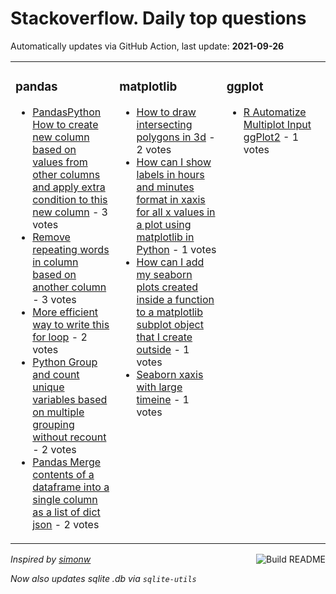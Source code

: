 # Stackoverflow. Daily top questions 

Automatically updates via GitHub Action, last update: **<!-- date starts -->2021-09-26<!-- date ends -->**


<table><tr><td valign="top" width="33%">

### pandas
<!-- pandas starts -->
* [PandasPython How to create new column based on values from other columns and apply extra condition to this new column](https://stackoverflow.com/questions/69330911/pandas-python-how-to-create-new-column-based-on-values-from-other-columns-and-a) - 3 votes
* [Remove repeating words in column based on another column](https://stackoverflow.com/questions/69331808/remove-repeating-words-in-column-based-on-another-column) - 3 votes
* [More efficient way to write this for loop](https://stackoverflow.com/questions/69331494/more-efficient-way-to-write-this-for-loop) - 2 votes
* [Python Group and count unique variables based on multiple grouping without recount](https://stackoverflow.com/questions/69335344/python-group-and-count-unique-variables-based-on-multiple-grouping-without-reco) - 2 votes
* [Pandas Merge contents of a dataframe into a single column as a list of dict  json](https://stackoverflow.com/questions/69333574/pandas-merge-contents-of-a-dataframe-into-a-single-column-as-a-list-of-dict) - 2 votes
<!-- pandas ends -->
</td><td valign="top" width="34%">


### matplotlib
<!-- matplotlib starts -->
* [How to draw intersecting polygons in 3d](https://stackoverflow.com/questions/69335025/how-to-draw-intersecting-polygons-in-3d) - 2 votes
* [How can I show labels in hours and minutes format in xaxis for all x values in a plot using matplotlib in Python](https://stackoverflow.com/questions/69333669/how-can-i-show-labels-in-hours-and-minutes-format-in-xaxis-for-all-x-values-in-a) - 1 votes
* [How can I add my seaborn plots created inside a function to a matplotlib subplot object that I create outside](https://stackoverflow.com/questions/69333569/how-can-i-add-my-seaborn-plots-created-inside-a-function-to-a-matplotlib-subplot) - 1 votes
* [Seaborn xaxis with large timeine](https://stackoverflow.com/questions/69331189/seaborn-xaxis-with-large-timeine) - 1 votes
<!-- matplotlib ends -->
</td><td valign="top" width="34%">


### ggplot
<!-- ggplot2 starts -->
* [R  Automatize Multiplot Input ggPlot2](https://stackoverflow.com/questions/69338906/r-automatize-multiplot-input-ggplot2) - 1 votes
<!-- ggplot2 ends -->
</td></tr></table>

<a href="https://github.com/hp0404/hp0404/actions"><img src="https://github.com/hp0404/hp0404/workflows/Build%20README/badge.svg" align="right" alt="Build README"></a> <p>*Inspired by  [simonw](https://github.com/simonw/simonw)*</p> <p> *Now also updates sqlite .db via `sqlite-utils`* </p>
